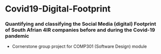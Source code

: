 # Covid19-Digital-Footprint
### Quantifying and classifying the Social Media (digital) Footprint of South Afrian 4IR companies before and during the Covid-19 pandemic
- Cornerstone group project for COMP301 (Software Design) module
